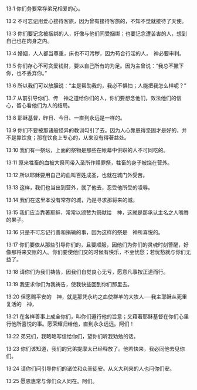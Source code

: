 <a id="1"></a>13:1  你们务要常存弟兄相爱的心。  

<a id="2"></a>13:2  不可忘记用爱心接待客旅，因为曾有接待客旅的，不知不觉就接待了天使。  

<a id="3"></a>13:3  你们要记念被捆绑的人，好像与他们同受捆绑；也要记念遭苦害的人，想到自己也在肉身之内。  

<a id="4"></a>13:4  婚姻，人人都当尊重，床也不可污秽，因为苟合行淫的人，　神必要审判。  

<a id="5"></a>13:5  你们存心不可贪爱钱财，要以自己所有的为足。因为主曾说：“我总不撇下你，也不丢弃你。”  

<a id="6"></a>13:6  所以我们可以放胆说：“主是帮助我的，我必不惧怕；人能把我怎么样呢？”  

<a id="7"></a>13:7  从前引导你们、传　神之道给你们的人，你们要想念他们，效法他们的信心，留心看他们为人的结局。  

<a id="8"></a>13:8  耶稣基督，昨日、今日、一直到永远是一样的。  

<a id="9"></a>13:9  你们不要被那诸般怪异的教训勾引了去。因为人心靠恩得坚固才是好的，并不是靠饮食；那在饮食上专心的，从来没有得著益处。  

<a id="10"></a>13:10  我们有一祭坛，上面的祭物是那些在帐幕中供职的人不可同吃的。  

<a id="11"></a>13:11  原来牲畜的血被大祭司带入圣所作赎罪祭，牲畜的身子被烧在营外。  

<a id="12"></a>13:12  所以耶稣要用自己的血叫百姓成圣，也就在城门外受苦。  

<a id="13"></a>13:13  这样，我们也当出到营外，就了他去，忍受他所受的凌辱。  

<a id="14"></a>13:14  我们在这里本没有常存的城，乃是寻求那将来的城。  

<a id="15"></a>13:15  我们应当靠著耶稣，常常以颂赞为祭献给　神，这就是那承认主名之人嘴唇的果子。  

<a id="16"></a>13:16  只是不可忘记行善和捐输的事，因为这样的祭是　神所喜悦的。  

<a id="17"></a>13:17  你们要依从那些引导你们的，且要顺服，因他们为你们的灵魂时刻警醒，好像那将来交账的人。你们要使他们交的时候有快乐，不至忧愁；若忧愁就与你们无益了。  

<a id="18"></a>13:18  请你们为我们祷告，因我们自觉良心无亏，愿意凡事按正道而行。  

<a id="19"></a>13:19  我更求你们为我祷告，使我快些回到你们那里去。  

<a id="20"></a>13:20  但愿赐平安的　神，就是那凭永约之血使群羊的大牧人──我主耶稣从死里复活的　神，  

<a id="21"></a>13:21  在各样善事上成全你们，叫你们遵行他的旨意；又藉著耶稣基督在你们心里行他所喜悦的事。愿荣耀归给他，直到永永远远。阿们！  

<a id="22"></a>13:22  弟兄们，我略略写信给你们，望你们听我劝勉的话。  

<a id="23"></a>13:23  你们该知道，我们的兄弟提摩太已经释放了。他若快来，我必同他去见你们。  

<a id="24"></a>13:24  请你们问引导你们的诸位和众圣徒安。从义大利来的人也问你们安。  

<a id="25"></a>13:25  愿恩惠常与你们众人同在。阿们。  

